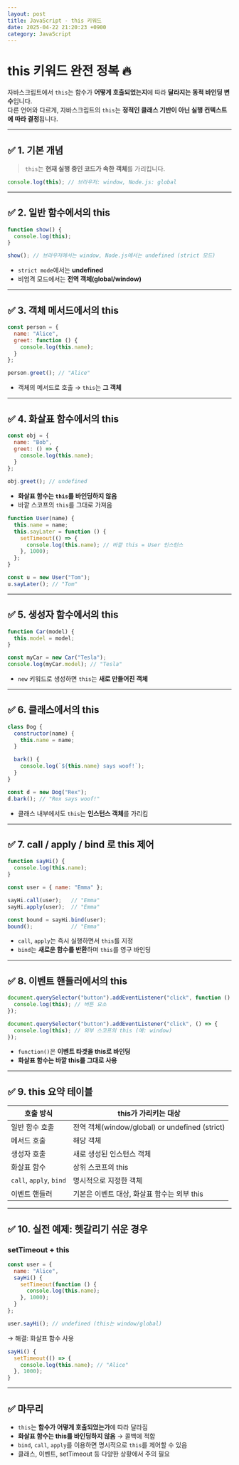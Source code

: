 ```yaml
---
layout: post
title: JavaScript - this 키워드
date: 2025-04-22 21:20:23 +0900
category: JavaScript
---
```

# this 키워드 완전 정복 🔥

자바스크립트에서 `this`는 함수가 **어떻게 호출되었는지**에 따라 **달라지는 동적 바인딩 변수**입니다.  
다른 언어와 다르게, 자바스크립트의 `this`는 **정적인 클래스 기반이 아닌 실행 컨텍스트에 따라 결정**됩니다.

---

## ✅ 1. 기본 개념

> `this`는 **현재 실행 중인 코드가 속한 객체**를 가리킵니다.

```js
console.log(this); // 브라우저: window, Node.js: global
```

---

## ✅ 2. 일반 함수에서의 this

```js
function show() {
  console.log(this);
}

show(); // 브라우저에서는 window, Node.js에서는 undefined (strict 모드)
```

- `strict mode`에서는 **undefined**
- 비엄격 모드에서는 **전역 객체(global/window)**

---

## ✅ 3. 객체 메서드에서의 this

```js
const person = {
  name: "Alice",
  greet: function () {
    console.log(this.name);
  }
};

person.greet(); // "Alice"
```

- 객체의 메서드로 호출 → `this`는 **그 객체**

---

## ✅ 4. 화살표 함수에서의 this

```js
const obj = {
  name: "Bob",
  greet: () => {
    console.log(this.name);
  }
};

obj.greet(); // undefined
```

- **화살표 함수는 `this`를 바인딩하지 않음**
- 바깥 스코프의 `this`를 그대로 가져옴

```js
function User(name) {
  this.name = name;
  this.sayLater = function () {
    setTimeout(() => {
      console.log(this.name); // 바깥 this = User 인스턴스
    }, 1000);
  };
}

const u = new User("Tom");
u.sayLater(); // "Tom"
```

---

## ✅ 5. 생성자 함수에서의 this

```js
function Car(model) {
  this.model = model;
}

const myCar = new Car("Tesla");
console.log(myCar.model); // "Tesla"
```

- `new` 키워드로 생성하면 `this`는 **새로 만들어진 객체**

---

## ✅ 6. 클래스에서의 this

```js
class Dog {
  constructor(name) {
    this.name = name;
  }

  bark() {
    console.log(`${this.name} says woof!`);
  }
}

const d = new Dog("Rex");
d.bark(); // "Rex says woof!"
```

- 클래스 내부에서도 `this`는 **인스턴스 객체**를 가리킴

---

## ✅ 7. call / apply / bind 로 this 제어

```js
function sayHi() {
  console.log(this.name);
}

const user = { name: "Emma" };

sayHi.call(user);   // "Emma"
sayHi.apply(user);  // "Emma"

const bound = sayHi.bind(user);
bound();            // "Emma"
```

- `call`, `apply`는 즉시 실행하면서 `this`를 지정
- `bind`는 **새로운 함수를 반환**하며 `this`를 영구 바인딩

---

## ✅ 8. 이벤트 핸들러에서의 this

```js
document.querySelector("button").addEventListener("click", function () {
  console.log(this); // 버튼 요소
});

document.querySelector("button").addEventListener("click", () => {
  console.log(this); // 외부 스코프의 this (예: window)
});
```

- `function()`은 **이벤트 타겟을 this로 바인딩**
- **화살표 함수는 바깥 this를 그대로 사용**

---

## ✅ 9. this 요약 테이블

| 호출 방식            | this가 가리키는 대상                     |
|---------------------|------------------------------------------|
| 일반 함수 호출       | 전역 객체(window/global) or undefined (strict) |
| 메서드 호출          | 해당 객체                                 |
| 생성자 호출          | 새로 생성된 인스턴스 객체                |
| 화살표 함수          | 상위 스코프의 this                        |
| `call`, `apply`, `bind` | 명시적으로 지정한 객체                     |
| 이벤트 핸들러        | 기본은 이벤트 대상, 화살표 함수는 외부 this |

---

## ✅ 10. 실전 예제: 헷갈리기 쉬운 경우

### setTimeout + this

```js
const user = {
  name: "Alice",
  sayHi() {
    setTimeout(function () {
      console.log(this.name);
    }, 1000);
  }
};

user.sayHi(); // undefined (this는 window/global)
```

→ 해결: 화살표 함수 사용

```js
sayHi() {
  setTimeout(() => {
    console.log(this.name); // "Alice"
  }, 1000);
}
```

---

## ✅ 마무리

- `this`는 **함수가 어떻게 호출되었는가**에 따라 달라짐
- **화살표 함수는 this를 바인딩하지 않음** → 콜백에 적합
- `bind`, `call`, `apply`를 이용하면 명시적으로 `this`를 제어할 수 있음
- 클래스, 이벤트, setTimeout 등 다양한 상황에서 주의 필요